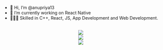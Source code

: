- 👋 Hi, I’m @anupriya13
- 🌱 I’m currently working on React Native
- 👩🏻‍💻 Skilled in C++, React, JS, App Development and Web Development.

<p align="center">
  </br>
  
  <a href="https://git.io/streak-stats">
    <img src="https://streak-stats.demolab.com/?user=anupriya13&&theme=tokyonight&&hide_border=true&card_width=495">
  </a>
  </br>
  
  <a href="https://github.com/anuraghazra/github-readme-stats">
    <img src="https://github-readme-stats-git-masterrstaa-rickstaa.vercel.app/api?username=anupriya13&hide_border=true&show_icons=true&theme=tokyonight&card_width=495" />
  </a>
  </br>  
  
  <a href="https://github.com/anuraghazra/github-readme-stats">
    <img src="https://github-readme-stats-git-masterrstaa-rickstaa.vercel.app/api/top-langs/?username=anupriya13&hide_border=true&langs_count=5&show_icons=true&card_width=495&theme=tokyonight&hide=javascript,html,css" />
  </a>
</p>


<!---
anupriya13/anupriya13 is a ✨ special ✨ repository because its `README.md` (this file) appears on your GitHub profile.
You can click the Preview link to take a look at your changes.
--->
